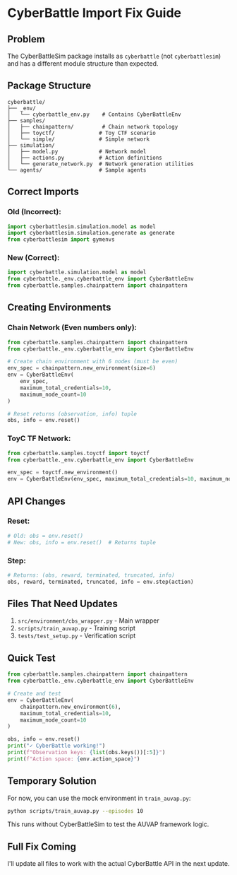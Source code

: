 # CyberBattle Import Fix Guide

## Problem
The CyberBattleSim package installs as `cyberbattle` (not `cyberbattlesim`) and has a different module structure than expected.

## Package Structure
```
cyberbattle/
├── _env/
│   └── cyberbattle_env.py    # Contains CyberBattleEnv
├── samples/
│   ├── chainpattern/         # Chain network topology
│   ├── toyctf/              # Toy CTF scenario
│   └── simple/              # Simple network
├── simulation/
│   ├── model.py             # Network model
│   ├── actions.py           # Action definitions
│   └── generate_network.py  # Network generation utilities
└── agents/                  # Sample agents

```

## Correct Imports

### Old (Incorrect):
```python
import cyberbattlesim.simulation.model as model
import cyberbattlesim.simulation.generate as generate
from cyberbattlesim import gymenvs
```

### New (Correct):
```python
import cyberbattle.simulation.model as model
from cyberbattle._env.cyberbattle_env import CyberBattleEnv
from cyberbattle.samples.chainpattern import chainpattern
```

## Creating Environments

### Chain Network (Even numbers only):
```python
from cyberbattle.samples.chainpattern import chainpattern
from cyberbattle._env.cyberbattle_env import CyberBattleEnv

# Create chain environment with 6 nodes (must be even)
env_spec = chainpattern.new_environment(size=6)
env = CyberBattleEnv(
    env_spec,
    maximum_total_credentials=10,
    maximum_node_count=10
)

# Reset returns (observation, info) tuple
obs, info = env.reset()
```

### ToyC TF Network:
```python
from cyberbattle.samples.toyctf import toyctf
from cyberbattle._env.cyberbattle_env import CyberBattleEnv

env_spec = toyctf.new_environment()
env = CyberBattleEnv(env_spec, maximum_total_credentials=10, maximum_node_count=22)
```

## API Changes

### Reset:
```python
# Old: obs = env.reset()
# New: obs, info = env.reset()  # Returns tuple
```

### Step:
```python
# Returns: (obs, reward, terminated, truncated, info)
obs, reward, terminated, truncated, info = env.step(action)
```

## Files That Need Updates

1. `src/environment/cbs_wrapper.py` - Main wrapper
2. `scripts/train_auvap.py` - Training script
3. `tests/test_setup.py` - Verification script

## Quick Test

```python
from cyberbattle.samples.chainpattern import chainpattern
from cyberbattle._env.cyberbattle_env import CyberBattleEnv

# Create and test
env = CyberBattleEnv(
    chainpattern.new_environment(6),
    maximum_total_credentials=10,
    maximum_node_count=10
)

obs, info = env.reset()
print("✓ CyberBattle working!")
print(f"Observation keys: {list(obs.keys())[:5]}")
print(f"Action space: {env.action_space}")
```

## Temporary Solution

For now, you can use the mock environment in `train_auvap.py`:
```bash
python scripts/train_auvap.py --episodes 10
```

This runs without CyberBattleSim to test the AUVAP framework logic.

## Full Fix Coming

I'll update all files to work with the actual CyberBattle API in the next update.
